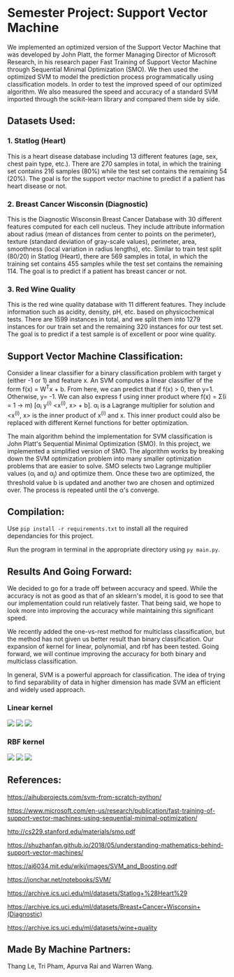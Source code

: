 # Semester Project: Support Vector Machine
We implemented an optimized version of the Support Vector Machine that was developed by John Platt, the former Managing Director of Microsoft Research, in his research paper Fast Training of Support Vector Machine through Sequential Minimal Optimization (SMO). We then used the optimized SVM to model the prediction process programmatically using classification models. In order to test the improved speed of our optimized algorithm. We also measured the speed and accuracy of a standard SVM imported through the scikit-learn library and compared them side by side.


## Datasets Used:

### 1. Statlog (Heart) 
This is a heart disease database including 13 different features (age, sex, chest pain type, etc.). There are 270 samples in total, in which the training set contains 216 samples (80%) while the test set contains the remaining 54 (20%). The goal is for the support vector machine to predict if a patient has heart disease or not.

### 2. Breast Cancer Wisconsin (Diagnostic)
This is the Diagnostic Wisconsin Breast Cancer Database with 30 different features computed for each cell nucleus. They include attribute information about radius (mean of distances from center to points on the perimeter), texture (standard deviation of gray-scale values), perimeter, area, smoothness (local variation in radius lengths), etc. Similar to train test split (80/20) in Statlog (Heart), there are 569 samples in total, in which the training set contains 455 samples while the test set contains the remaining 114. The goal is to predict if a patient has breast cancer or not.

### 3. Red Wine Quality
This is the red wine quality database with 11 different features. They include information such as acidity, density, pH, etc. based on physicochemical tests. There are 1599 instances in total, and we split them into 1279 instances for our train set and the remaining 320 instances for our test set. The goal is to predict if a test sample is of excellent or poor wine quality.

## Support Vector Machine Classification:

Consider a linear classifier for a binary classification problem with target y (either -1 or 1) and feature x. An SVM computes a linear classifier of the form f(x) = W<sup>T</sup>x + b. From here, we can predict that if f(x) > 0, then y=1. Otherwise, y= -1. We can also express f using inner product where f(x) = &Sigma;(i = 1 -> m) [&alpha;<sub>i</sub> y<sup>(i)</sup> <x<sup>(i)</sup>, x> + b]. &alpha;<sub>i</sub> is a Lagrange multiplier for solution and <x<sup>(i)</sup>, x> is the inner product of x<sup>(i)</sup> and x. This inner product could also be replaced with different Kernel functions for better optimization.

The main algorithm behind the implementation for SVM classification is John Platt's Sequential Minimal Optimization (SMO). In this project, we implemented a simplified version of SMO. The algorithm works by breaking down the SVM optimization problem into many smaller optimization problems that are easier to solve. SMO selects two Lagrange multiplier values (&alpha;<sub>i</sub> and &alpha;<sub>j</sub>) and optimize them. Once these two are optimized, the threshold value b is updated and another two are chosen and optimized over. The process is repeated until the &alpha;'s converge.

## Compilation:

Use `pip install -r requirements.txt` to install all the required dependancies for this project.

Run the program in terminal in the appropriate directory using `py main.py`.

## Results And Going Forward:

We decided to go for a trade off between accuracy and speed. While the accuracy is not as good as that of an sklearn's model, it is good to see that our implementation could run relatively faster. That being said, we hope to look more into improving the accuracy while maintaining this significant speed.

We recently added the one-vs-rest method for multiclass classification, but the method has not given us better result than binary classification. Our expansion of kernel for linear, polynomial, and rbf has been tested. Going forward, we will continue improving the accuracy for both binary and multiclass classification.

In general, SVM is a powerful approach for classification. The idea of trying to find separability of data in higher dimension has made SVM an efficient and widely used approach.

### Linear kernel
![](imgs/heart_linear.PNG)
![](imgs/breast_linear.PNG)
![](imgs/wine_linear.PNG)

### RBF kernel
![](imgs/heart_rbf.PNG)
![](imgs/breast_rbf.PNG)
![](imgs/wine_rbf.PNG)



## References:

https://aihubprojects.com/svm-from-scratch-python/

https://www.microsoft.com/en-us/research/publication/fast-training-of-support-vector-machines-using-sequential-minimal-optimization/

http://cs229.stanford.edu/materials/smo.pdf

https://shuzhanfan.github.io/2018/05/understanding-mathematics-behind-support-vector-machines/

https://ai6034.mit.edu/wiki/images/SVM_and_Boosting.pdf

https://jonchar.net/notebooks/SVM/

https://archive.ics.uci.edu/ml/datasets/Statlog+%28Heart%29

https://archive.ics.uci.edu/ml/datasets/Breast+Cancer+Wisconsin+(Diagnostic)

https://archive.ics.uci.edu/ml/datasets/wine+quality

## Made By Machine Partners:

Thang Le, Tri Pham, Apurva Rai and Warren Wang.
